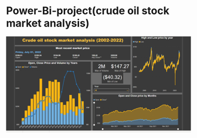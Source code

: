 # Power-Bi-project(crude oil stock market analysis)


<img src="https://github.com/muksanakhatun/Power-Bi-project-2/blob/main/image.png" alt="SS 1"/>
